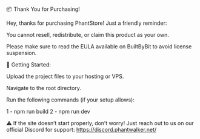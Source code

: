 📦 Thank You for Purchasing!

Hey, thanks for purchasing PhantStore!
Just a friendly reminder:

You cannot resell, redistribute, or claim this product as your own.

Please make sure to read the EULA available on BuiltByBit to avoid license suspension.

🚀 Getting Started:

Upload the project files to your hosting or VPS.

Navigate to the root directory.

Run the following commands (if your setup allows):

1 - npm run build
2 - npm run dev

⚠️ If the site doesn’t start properly, don’t worry! Just reach out to us on our official Discord for support: https://discord.phantwalker.net/